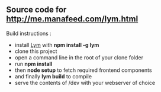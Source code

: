 
Source code for http://me.manafeed.com/lym.html
---

Build instructions :
- install [Lym](https://www.npmjs.com/package/lym) with **npm install -g lym**
- clone this project
- open a command line in the root of your clone folder
- run **npm install**
- then **node setup** to fetch required frontend components
- and finally **lym build** to compile
- serve the contents of /dev with your webserver of choice